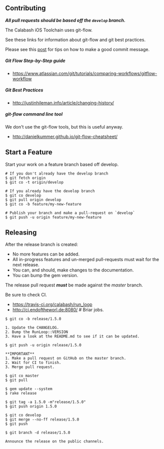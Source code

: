 ## Contributing

***All pull requests should be based off the `develop` branch.***

The Calabash iOS Toolchain uses git-flow.

See these links for information about git-flow and git best practices.

Please see this [post](http://chris.beams.io/posts/git-commit/) for tips
on how to make a good commit message.

##### Git Flow Step-by-Step guide

* https://www.atlassian.com/git/tutorials/comparing-workflows/gitflow-workflow

##### Git Best Practices

* http://justinhileman.info/article/changing-history/

##### git-flow command line tool

We don't use the git-flow tools, but this is useful anyway.

* http://danielkummer.github.io/git-flow-cheatsheet/

## Start a Feature

Start your work on a feature branch based off develop.

```
# If you don't already have the develop branch
$ git fetch origin
$ git co -t origin/develop

# If you already have the develop branch
$ git co develop
$ git pull origin develop
$ git co -b feature/my-new-feature

# Publish your branch and make a pull-request on `develop`
$ git push -u origin feature/my-new-feature
```

## Releasing

After the release branch is created:

* No more features can be added.
* All in-progress features and un-merged pull-requests must wait for the next release.
* You can, and should, make changes to the documentation.
* You can bump the gem version.

The release pull request ***must*** be made against the _master_ branch.

Be sure to check CI.

* https://travis-ci.org/calabash/run_loop
* http://ci.endoftheworl.de:8080/ # Briar jobs.

```
$ git co -b release/1.5.0

1. Update the CHANGELOG.
2. Bump the RunLoop::VERSION
3. Have a look at the README.md to see if it can be updated.

$ git push -u origin release/1.5.0

**IMPORTANT**
1. Make a pull request on GitHub on the master branch.
2. Wait for CI to finish.
3. Merge pull request.

$ git co master
$ git pull

$ gem update --system
$ rake release

$ git tag -a 1.5.0 -m"release/1.5.0"
$ git push origin 1.5.0

$ git co develop
$ git merge --no-ff release/1.5.0
$ git push

$ git branch -d release/1.5.0

Announce the release on the public channels.
```

